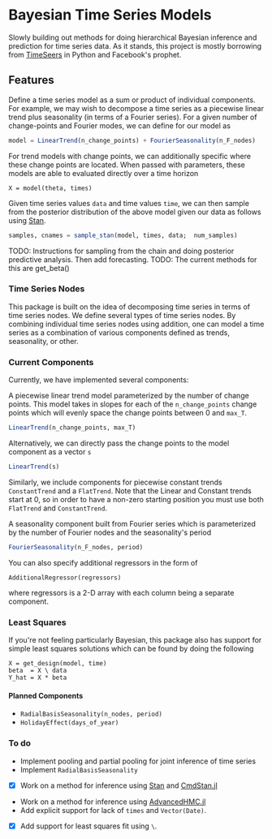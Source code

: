 # Bayesian Time Series Models

Slowly building out methods for doing hierarchical Bayesian inference and prediction for time series data. As it stands, this project is mostly borrowing from [TimeSeers](https://github.com/MBrouns/timeseers) in Python and Facebook's prophet.

## Features

Define a time series model as a sum or product of individual components. For example, we may wish to decompose a time series as a piecewise linear trend plus seasonality (in terms of a Fourier series). For a given number of change-points and Fourier modes, we can define for our model as 

```julia
model = LinearTrend(n_change_points) + FourierSeasonality(n_F_nodes)
```
For trend models with change points, we can additionally specific where these change points are located. When passed with parameters, these models are able to evaluated directly over a time horizon

```
X = model(theta, times)
```

Given time series values `data` and time values `time`, we can then sample from the posterior distribution of the above model given our data as follows using [Stan]().

```julia
samples, cnames = sample_stan(model, times, data;  num_samples)
```

TODO: Instructions for sampling from the chain and doing posterior predictive analysis. Then add forecasting.
TODO: The current methods for this are get_beta()

### Time Series Nodes

This package is built on the idea of decomposing time series in terms of time series nodes. We define several types of time series nodes. By combining individual time series nodes using addition, one can model a time series as a combination of various components defined as trends, seasonality, or other.

### Current Components

Currently, we have implemented several components:

<!--- Make sure this works for single liner trend --->
A piecewise linear trend model parameterized by the number of change points. This model takes in slopes for each of the `n_change_points` change points which will evenly space the change points between 0 and `max_T`.
```julia
LinearTrend(n_change_points, max_T)
```

Alternatively, we can directly pass the change points to the model component as a vector `s`

```julia
LinearTrend(s)
```

Similarly, we include components for piecewise constant trends `ConstantTrend` and a `FlatTrend`. Note that the Linear and Constant trends start at 0, so in order to have a non-zero starting position you must use both `FlatTrend` and `ConstantTrend`.

A seasonality component built from Fourier series which is parameterized by the number of Fourier nodes and the seasonality's period

```julia
FourierSeasonality(n_F_nodes, period)
```
You can also specify additional regressors in the form of

```
AdditionalRegressor(regressors) 
```
where regressors is a 2-D array with each column being a separate component.

### Least Squares

If you're not feeling particularly Bayesian, this package also has support for simple least squares solutions which can be found by doing the following


<!--- How do I want least squares to look?--->

```
X = get_design(model, time)
beta  = X \ data
Y_hat = X * beta
```

#### Planned Components

<!--- This defined radial basis function which repeat every `period` and have `n_nodes` evenly spaced components -->
- `RadialBasisSeasonality(n_nodes, period)`
- `HolidayEffect(days_of_year)`


### To do

- Implement pooling and partial pooling for joint inference of time series
- Implement `RadialBasisSeasonality`
-[x] Work on a method for inference using [Stan](https://github.com/stan-dev/stan) and [CmdStan.jl](https://github.com/StanJulia/CmdStan.jl)
- Work on a method for inference using [AdvancedHMC.jl](https://github.com/TuringLang/AdvancedHMC.jl)
- Add explicit support for lack of `times` and `Vector(Date)`.
-[x] Add support for least squares fit using `\`.
